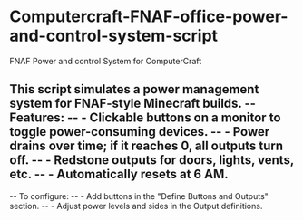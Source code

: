 # Computercraft-FNAF-office-power-and-control-system-script
FNAF Power and control System for ComputerCraft

This script simulates a power management system for FNAF-style Minecraft builds.
-- Features:
-- - Clickable buttons on a monitor to toggle power-consuming devices.
-- - Power drains over time; if it reaches 0, all outputs turn off.
-- - Redstone outputs for doors, lights, vents, etc.
-- - Automatically resets at 6 AM.
--
-- To configure:
-- - Add buttons in the "Define Buttons and Outputs" section.
-- - Adjust power levels and sides in the Output definitions.
